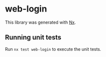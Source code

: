 # web-login

This library was generated with [Nx](https://nx.dev).

## Running unit tests

Run `nx test web-login` to execute the unit tests.
